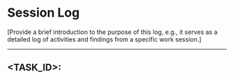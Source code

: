 # Session Log

[Provide a brief introduction to the purpose of this log, e.g., it serves as a detailed log of activities and findings from a specific work session.]

---

## <TASK_ID>: <Title of the Task or Entry> (Example)

**Date:** <DATE>
**Status:** [e.g., ✅ Done | 🟡 In Progress | ❌ Blocked]
**Assignee:** <TEAM_MEMBER>

### Objective
[Clearly state the objective of this activity or task.]

### Outcome
[Describe the outcome of the activity. What was accomplished? What was the result? Use bullet points for clarity.]
- [Outcome detail 1]
- [Outcome detail 2]

### Related Documents
- `<link_to_a_related_document>`
- `<link_to_another_related_document>`

---
